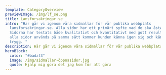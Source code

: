 ```yaml
---
template: CategoryOverview
previewImage: /img/lf_se.png
title: Lansforsakringar.se
intro: "Här går vi igenom våra sidmallar för vår publika webbplats
  lansforsakringar.se. Alla sidor har ett primärt syfte vad de ska åstadkomma.
  Sidorna har testats både kvalitativt och kvantitativt med gott resultat. Om
  alla sidor används på samma sätt kommer kunden känna igen sig och känna sig
  trygg. "
description: Här går vi igenom våra sidmallar för vår publika webbplats lansforsakringar.se
heroBlock:
  color: "#badaf3"
  image: /img/sidmallar-öppnasidor.jpg
  quote: Hjälp mig göra det jag kom för att göra
---
```

